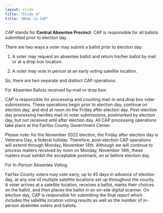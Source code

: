 ```yaml
---
layout: slide
title: "Slide 4"
title: "What is CAP"
---
```


CAP stands for **Central Absentee Precinct**. CAP is responsible for all ballots submitted prior to election day.

There are two ways a voter may submit a ballot prior to election day:

1. A voter may request an absentee ballot and return his/her ballot by mail or at a drop box location.

2. A voter may vote in person at an early voting satellite location.

So, there are two separate and distinct CAP operations.

For Absentee Ballots received by-mail or drop box:

CAP is responsible for processing and counting mail-in and drop box voter submissions. These operations begin prior to election day, continue on election day, and end at noon on the Friday after election day. Post-election day processing handles mail-in voter submissions, postmarked by election day, but not received until after election day. All CAP processing operations take place at the Fairfax County Government Center.

Please note: for the November 2022 election, the Friday after election day is Veterans Day, a federal holiday. Therefore, post-election CAP operations will extend through Monday, November 14th. Although we will continue to process mailers received by noon on Monday, November 14th, these mailers must exhibit the acceptable postmark, on or before election day.

For In-Person Absentee Voting:

Fairfax County voters may vote early, up to 45 days in advance of election day, at any one of multiple satellite locations set up throughout the county. A voter arrives at a satellite location, receives a ballot, marks their choices on the ballot, and then places the ballot in an on-site digital scanner. On election day, CAP is responsible for submitting the final report which includes the satellite location voting results as well as the number of in-person absentee voters and ballots.
